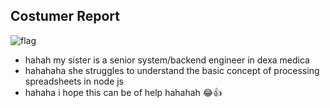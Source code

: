 ## Costumer Report

![flag](https://github.com/user-attachments/assets/1c9bce4b-f0ef-4b90-9b76-35effd8086cc)

- hahah my sister is a senior system/backend engineer in dexa medica
-  hahahaha she struggles to understand the basic concept of processing spreadsheets in node js
-  hahaha i hope this can be of help hahahah 😂👍
